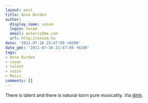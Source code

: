 ```yaml
---
layout: post
title: Anna Burden
author:
  display_name: sesam
  login: sesam
  email: petersz@me.com
  url: http://sesam.hu
date: '2011-07-10 23:47:09 +0200'
date_gmt: '2011-07-10 21:47:09 +0200'
tags:
- Anna Burden
- cover
- talent
- voice
- Music
comments: []
---
```


There is talent and there is natural-born pure musicality. Via [@hh](http://webisztan.blog.hu).

